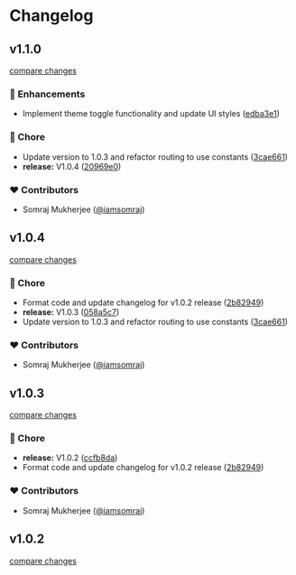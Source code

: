 # Changelog

## v1.1.0

[compare changes](https://github.com/iamsomraj/task-planner/compare/v1.0.4...v1.1.0)

### 🚀 Enhancements

- Implement theme toggle functionality and update UI styles ([edba3e1](https://github.com/iamsomraj/task-planner/commit/edba3e1))

### 🏡 Chore

- Update version to 1.0.3 and refactor routing to use constants ([3cae661](https://github.com/iamsomraj/task-planner/commit/3cae661))
- **release:** V1.0.4 ([20969e0](https://github.com/iamsomraj/task-planner/commit/20969e0))

### ❤️ Contributors

- Somraj Mukherjee ([@iamsomraj](https://github.com/iamsomraj))

## v1.0.4

[compare changes](https://github.com/iamsomraj/task-planner/compare/v1.0.3...v1.0.4)

### 🏡 Chore

- Format code and update changelog for v1.0.2 release ([2b82949](https://github.com/iamsomraj/task-planner/commit/2b82949))
- **release:** V1.0.3 ([058a5c7](https://github.com/iamsomraj/task-planner/commit/058a5c7))
- Update version to 1.0.3 and refactor routing to use constants ([3cae661](https://github.com/iamsomraj/task-planner/commit/3cae661))

### ❤️ Contributors

- Somraj Mukherjee ([@iamsomraj](https://github.com/iamsomraj))

## v1.0.3

[compare changes](https://github.com/iamsomraj/task-planner/compare/1.0.1...v1.0.3)

### 🏡 Chore

- **release:** V1.0.2 ([ccfb8da](https://github.com/iamsomraj/task-planner/commit/ccfb8da))
- Format code and update changelog for v1.0.2 release ([2b82949](https://github.com/iamsomraj/task-planner/commit/2b82949))

### ❤️ Contributors

- Somraj Mukherjee ([@iamsomraj](https://github.com/iamsomraj))

## v1.0.2

[compare changes](https://github.com/iamsomraj/task-planner/compare/1.0.1...v1.0.2)
